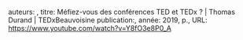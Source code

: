 auteurs: , 
titre: Méfiez-vous des conférences TED et TEDx ? | Thomas Durand | TEDxBeauvoisine
publication:, 
année: 2019, 
p.,
URL: https://www.youtube.com/watch?v=Y8fO3e8P0_A

